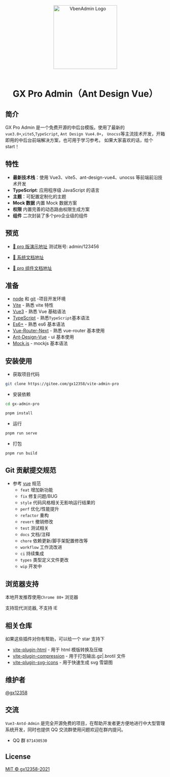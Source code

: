 <div align="center"> <a href="https://gitee.com/gx12358/vite-admin-pro"> <img alt="VbenAdmin Logo" width="200" height="200" src="https://zbbf9-hw.ahtv.cn/ahtv-obs/20210811/d5b6f8d7-b759-243d-b8f3-906a6b8570bf.png"> </a> <br> <br>

<h1>GX Pro Admin（Ant Design Vue）</h1>
</div>

## 简介

GX Pro Admin 是一个免费开源的中后台模版。使用了最新的`vue3.0+`,`vite5`,`TypeScript`, `Ant Design Vue4.0+`， `Unocss`等主流技术开发，开箱即用的中后台前端解决方案，也可用于学习参考。
如果大家喜欢的话，给个start！

## 特性

- **最新技术栈**：使用 Vue3、vite5、ant-design-vue4、unocss 等前端前沿技术开发
- **TypeScript**: 应用程序级 JavaScript 的语言
- **主题**：可配置定制化的主题
- **Mock 数据** 内置 Mock 数据方案
- **权限** 内置完善的动态路由权限生成方案
- **组件** 二次封装了多个pro企业级的组件

## 预览

- [🚀 pro 版演示地址](http://47.120.73.101/)
测试账号: admin/123456

- [🚀 系统文档地址](http://47.120.73.101/doc/)
- [🚀 pro 组件文档地址](http://47.120.73.101/procomponents/)


## 准备

- [node](http://nodejs.org/) 和 [git](https://git-scm.com/) -项目开发环境
- [Vite](https://vitejs.dev/) - 熟悉 vite 特性
- [Vue3](https://v3.vuejs.org/) - 熟悉 Vue 基础语法
- [TypeScript](https://www.typescriptlang.org/) - 熟悉`TypeScript`基本语法
- [Es6+](http://es6.ruanyifeng.com/) - 熟悉 es6 基本语法
- [Vue-Router-Next](https://next.router.vuejs.org/) - 熟悉 vue-router 基本使用
- [Ant-Design-Vue](https://next.antdv.com/components/overview-cn/) - ui 基本使用
- [Mock.js](https://github.com/nuysoft/Mock) - mockjs 基本语法

## 安装使用

- 获取项目代码

```bash
git clone https://gitee.com/gx12358/vite-admin-pro
```

- 安装依赖

```bash
cd gx-admin-pro

pnpm install

```

- 运行

```bash
pnpm run serve
```

- 打包

```bash
pnpm run build
```

## Git 贡献提交规范

- 参考 [vue](https://github.com/vuejs/vue/blob/dev/.github/COMMIT_CONVENTION.md) 规范 
  - `feat` 增加新功能
  - `fix` 修复问题/BUG
  - `style` 代码风格相关无影响运行结果的
  - `perf` 优化/性能提升
  - `refactor` 重构
  - `revert` 撤销修改
  - `test` 测试相关
  - `docs` 文档/注释
  - `chore` 依赖更新/脚手架配置修改等
  - `workflow` 工作流改进
  - `ci` 持续集成
  - `types` 类型定义文件更改
  - `wip` 开发中

## 浏览器支持

本地开发推荐使用`Chrome 80+` 浏览器

支持现代浏览器, 不支持 IE

## 相关仓库

如果这些插件对你有帮助，可以给一个 star 支持下

- [vite-plugin-html](https://github.com/anncwb/vite-plugin-html) - 用于 html 模版转换及压缩
- [vite-plugin-compression](https://github.com/anncwb/vite-plugin-compression) - 用于打包输出.gz|.brotil 文件
- [vite-plugin-svg-icons](https://github.com/anncwb/vite-plugin-svg-icons) - 用于快速生成 svg 雪碧图

## 维护者

[@gx12358](https://github.com/gx12358/vue3-antd-admin)

## 交流

`Vue3-Antd-Admin` 是完全开源免费的项目，在帮助开发者更方便地进行中大型管理系统开发，同时也提供 QQ 交流群使用问题欢迎在群内提问。

- QQ 群 `871430530`

## License

[MIT © gx12358-2021](./LICENSE)
